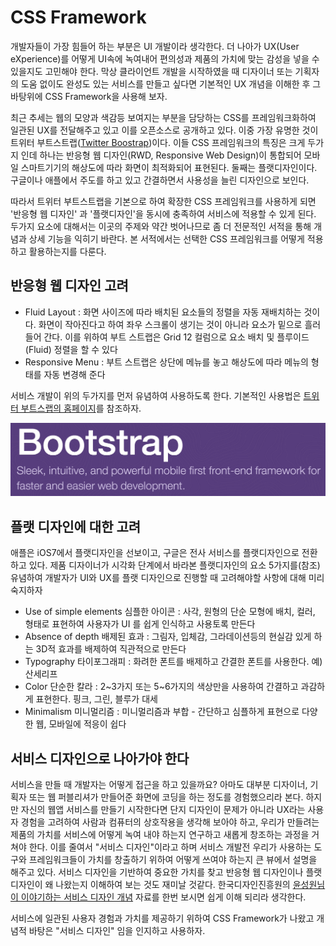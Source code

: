 # CSS Framework

개발자들이 가장 힘들어 하는 부분은 UI 개발이라 생각한다. 더 나아가 UX(User eXperience)를 어떻게 UI속에 녹여내어 편의성과 제품의 가치에 맞는 감성을 넣을 수 있을지도 고민해야 한다. 막상 클라이언트 개발을 시작하였을 때 디자이너 또는 기획자의 도움 없이도 완성도 있는 서비스를 만들고 싶다면 기본적인 UX 개념을 이해한 후 그 바탕위에 CSS Framework을 사용해 보자.

최근 추세는 웹의 모양과 색감등 보여지는 부분을 담당하는 CSS를 프레임워크화하여 일관된 UX를 전달해주고 있고 이를 오픈소스로 공개하고 있다. 이중 가장 유명한 것이 트위터 부트스트랩([Twitter Boostrap](http://getbootstrap.com/))이다. 이들 CSS 프레임워크의 특징은 크게 두가지 인데 하나는 반응형 웹 디자인(RWD, Responsive Web Design)이 통합되어 모바일 스마트기기의 해상도에 따라 화면이 최적화되어 표현된다. 둘째는 플랫디자인이다. 구글이나 애플에서 주도를 하고 있고 간결하면서 사용성을 늘린 디자인으로 보인다.

따라서 트위터 부트스트랩을 기본으로 하여 확장한 CSS 프레임워크를 사용하게 되면 '반응형 웹 디자인' 과 '플랫디자인'을 동시에 충족하여 서비스에 적용할 수 있게 된다. 두가지 요소에 대해서는 이곳의 주제와 약간 벗어나므로 좀 더 전문적인 서적을 통해 개념과 상세 기능을 익히기 바란다. 본 서적에서는 선택한 CSS 프레임워크를 어떻게 적용하고 활용하는지를 다룬다.  


## 반응형 웹 디자인 고려

  - Fluid Layout : 화면 사이즈에 따라 배치된 요소들의 정렬을 자동 재배치하는 것이다. 화면이 작아진다고 하여 좌우 스크롤이 생기는 것이 아니라 요소가 밑으로 흘러들어 간다. 이를 위하여 부트 스트랩은 Grid 12 컬럼으로 요소 배치 및 플루이드(Fluid) 정렬을 할 수 있다 
  - Responsive Menu : 부트 스트랩은 상단에 메뉴를 놓고 해상도에 따라 메뉴의 형태를 자동 변경해 준다

서비스 개발이 위의 두가지를 먼저 유념하여 사용하도록 한다. 기본적인 사용법은 [트위터 부트스랩의 홈페이지](http://getbootstrap.com/)를 참조하자.

![그림 1 Twitter Bootstrap](./images/spa_css_fw_bootstrap.png)


## 플랫 디자인에 대한 고려

애플은 iOS7에서 플랫디자인을 선보이고, 구글은 전사 서비스를 플랫디자인으로 전환하고 있다. 제품 디자이너가 시각화 단계에서 바라본 플랫디자인의 요소 5가지를(참조) 유념하여 개발자가 UI와 UX를 플랫 디자인으로 진행할 때 고려해야할 사항에 대해 미리 숙지하자 

  - Use of simple elements 심플한 아이콘 : 사각, 원형의 단순 모형에 배치, 컬러, 형태로 표현하여 사용자가 UI 를 쉽게 인식하고 사용토록 만든다 
  - Absence of depth 배제된 효과 : 그림자, 입체감, 그라데이션등의 현실감 있게 하는 3D적 효과를 배제하여 직관적으로 만든다 
  - Typography 타이포그래피 : 화려한 폰트를 배제하고 간결한 폰트를 사용한다. 예) 산세리프 
  - Color 단순한 칼라 : 2~3가지 또는 5~6가지의 색상만을 사용하여 간결하고 과감하게 표현한다. 핑크, 그린, 블루가 대세 
  - Minimalism 미니멀리즘 : 미니멀리즘과 부합 - 간단하고 심플하게 표현으로 다양한 웹, 모바일에 적응이 쉽다


## 서비스 디자인으로 나아가야 한다

서비스을 만들 때 개발자는 어떻게 접근을 하고 있을까요? 아마도 대부분 디자이너, 기획자 또는 웹 퍼블리셔가 만들어준 화면에 코딩을 하는 정도를 경험했으리라 본다. 하지만 자신의 웹앱 서비스를 만들기 시작한다면 단지 디자인이 문제가 아니라 UX라는 사용자 경험을 고려하여 사람과 컴퓨터의 상호작용을 생각해 보아야 하고, 우리가 만들려는 제품의 가치를 서비스에 어떻게 녹여 내야 하는지 연구하고 새롭게 창조하는 과정을 거쳐야 한다. 이를 줄여서 "서비스 디자인"이라고 하며 서비스 개발전 우리가 사용하는 도구와 프레임워크들이 가치를 창출하기 위하여 어떻게 쓰여야 하는지 큰 뷰에서 설명을 해주고 있다. 서비스 디자인을 기반하여 중요한 가치를 찾고 반응형 웹 디자인이나 플랫 디자인이 왜 나왔는지 이해하여 보는 것도 재미날 것같다. 한국디자인진흥원의 [윤성원님이 이야기하는 서비스 디자인 개념](https://www.slideshare.net/usableweb/201301-s) 자료를 한번 보시면 쉽게 이해 되리라 생각한다.

서비스에 일관된 사용자 경험과 가치를 제공하기 위하여 CSS Framework가 나왔고 개념적 바탕은 "서비스 디자인" 임을 인지하고 사용하자. 